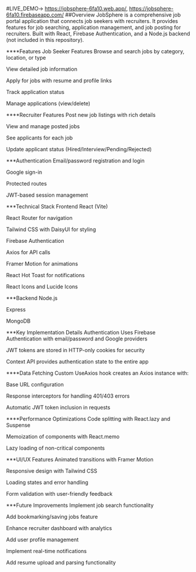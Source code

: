 #LIVE_DEMO-> https://jobsphere-6fa10.web.app/, https://jobsphere-6fa10.firebaseapp.com/ 
##Overview JobSphere is a comprehensive job portal application that connects job seekers with recruiters. It provides features for job searching, application management, and job posting for recruiters. Built with React, Firebase Authentication, and a Node.js backend (not included in this repository).

****Features Job Seeker Features Browse and search jobs by category, location, or type

View detailed job information

Apply for jobs with resume and profile links

Track application status

Manage applications (view/delete)




****Recruiter Features Post new job listings with rich details

View and manage posted jobs

See applicants for each job

Update applicant status (Hired/Interview/Pending/Rejected)




***Authentication Email/password registration and login

Google sign-in

Protected routes

JWT-based session management

***Technical Stack Frontend React (Vite)

React Router for navigation

Tailwind CSS with DaisyUI for styling

Firebase Authentication

Axios for API calls

Framer Motion for animations

React Hot Toast for notifications

React Icons and Lucide Icons





***Backend Node.js

Express

MongoDB



***Key Implementation Details Authentication Uses Firebase Authentication with email/password and Google providers

JWT tokens are stored in HTTP-only cookies for security

Context API provides authentication state to the entire app





****Data Fetching Custom UseAxios hook creates an Axios instance with:

Base URL configuration

Response interceptors for handling 401/403 errors

Automatic JWT token inclusion in requests







****Performance Optimizations Code splitting with React.lazy and Suspense

Memoization of components with React.memo

Lazy loading of non-critical components







***UI/UX Features Animated transitions with Framer Motion

Responsive design with Tailwind CSS

Loading states and error handling

Form validation with user-friendly feedback




***Future Improvements Implement job search functionality

Add bookmarking/saving jobs feature

Enhance recruiter dashboard with analytics

Add user profile management

Implement real-time notifications

Add resume upload and parsing functionality